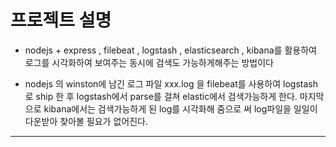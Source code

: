 
# 프로젝트 설명


* nodejs + express , filebeat , logstash , elasticsearch , kibana를 활용하여 로그를 시각화하여 보여주는 동시에 검색도 가능하게해주는 방법이다

* nodejs 의  winston에 남긴 로그 파일 xxx.log 을 filebeat를 사용하여  logstash로 ship 한 후 logstash에서 parse를 걸쳐 elastic에서 검색가능하게 한다. 마지막으로 kibana에서는 검색가능하게 된 log를 시각화해 줌으로 써 log파일을 일일이 다운받아 찾아볼 필요가 없어진다.

------------



